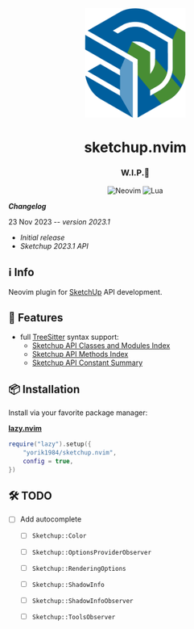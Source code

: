 <div align="center">
<p align="center">
    <img src="https://raw.githubusercontent.com/yorik1984/sketchup.nvim/main/assets/logo/logo-sketchup.nvim.png" width="200" alt="Logo"/><br/>
</p>

# sketchup.nvim

### W.I.P.🚧

![Neovim](https://img.shields.io/badge/NeoVim-%2357A143.svg?&style=for-the-badge&logo=neovim&logoColor=white)
![Lua](https://img.shields.io/badge/lua-%232C2D72.svg?style=for-the-badge&logo=lua&logoColor=white)

</div>

**_Changelog_**

23 Nov 2023 -- *version 2023.1*

- *Initial release*
- *Sketchup 2023.1 API*

## ℹ️ Info

Neovim plugin for [SketchUp](https://sketchup.com/) API development.

## 🌟 Features

+ full [TreeSitter](https://github.com/nvim-treesitter/nvim-treesitter) syntax support:
    - [Sketchup API Classes and Modules Index](https://ruby.sketchup.com/class_list.html)
    - [Sketchup API Methods Index](https://ruby.sketchup.com/method_list.html)
    - [Sketchup API Constant Summary](https://ruby.sketchup.com/top-level-namespace.html#constant_summary)

## 📦 Installation

Install via your favorite package manager:

**[lazy.nvim](https://github.com/folke/lazy.nvim)**

```lua
require("lazy").setup({
    "yorik1984/sketchup.nvim",
    config = true,
})
```

## 🛠 TODO
* [ ] Add autocomplete
     * [ ] `Sketchup::Color`
     * [ ] `Sketchup::OptionsProviderObserver`
     * [ ] `Sketchup::RenderingOptions`
     * [ ] `Sketchup::ShadowInfo`
     * [ ] `Sketchup::ShadowInfoObserver`
     * [ ] `Sketchup::ToolsObserver`

